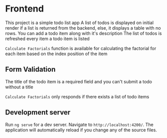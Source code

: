 # Frontend

This project is a simple todo list app
A list of todos is displayed on initial render if a list
is returned from the backend, else, it displays a table
with no rows.
You can add a todo item along with it's description
The list of todos is refreshed every item a todo item is listed

`Calculate Factorials` function is available for calculating
the factorial for each item based on the index position of the item

## Form Validation
The title of the todo item is a required field and you can't submit
a todo without a title

`Calculate Factorials` only responds if there exists a list of todo items

## Development server

Run `ng serve` for a dev server. Navigate to `http://localhost:4200/`. The application will automatically reload if you change any of the source files.
